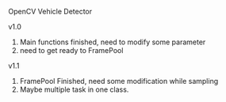 OpenCV Vehicle Detector

v1.0
  1. Main functions finished, need to modify some parameter
  2. need to get ready to FramePool

v1.1
  1. FramePool Finished, need some modification while sampling
  2. Maybe multiple task in one class.
